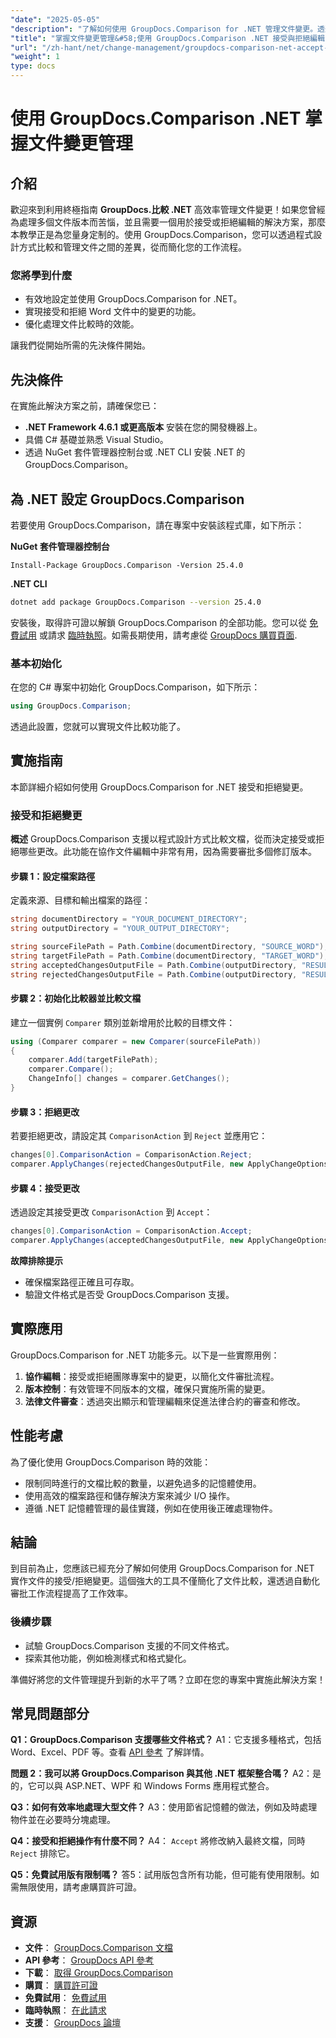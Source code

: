 ```yaml
---
"date": "2025-05-05"
"description": "了解如何使用 GroupDocs.Comparison for .NET 管理文件變更。透過以程式設計方式比較、接受或拒絕 Word 文件中的編輯，簡化您的工作流程。"
"title": "掌握文件變更管理&#58;使用 GroupDocs.Comparison .NET 接受與拒絕編輯"
"url": "/zh-hant/net/change-management/groupdocs-comparison-net-accept-reject-changes/"
"weight": 1
type: docs
---
```

# 使用 GroupDocs.Comparison .NET 掌握文件變更管理

## 介紹

歡迎來到利用終極指南 **GroupDocs.比較 .NET** 高效率管理文件變更！如果您曾經為處理多個文件版本而苦惱，並且需要一個用於接受或拒絕編輯的解決方案，那麼本教學正是為您量身定制的。使用 GroupDocs.Comparison，您可以透過程式設計方式比較和管理文件之間的差異，從而簡化您的工作流程。

### 您將學到什麼
- 有效地設定並使用 GroupDocs.Comparison for .NET。
- 實現接受和拒絕 Word 文件中的變更的功能。
- 優化處理文件比較時的效能。

讓我們從開始所需的先決條件開始。

## 先決條件
在實施此解決方案之前，請確保您已：

- **.NET Framework 4.6.1 或更高版本** 安裝在您的開發機器上。
- 具備 C# 基礎並熟悉 Visual Studio。
- 透過 NuGet 套件管理器控制台或 .NET CLI 安裝 .NET 的 GroupDocs.Comparison。

## 為 .NET 設定 GroupDocs.Comparison

若要使用 GroupDocs.Comparison，請在專案中安裝該程式庫，如下所示：

**NuGet 套件管理器控制台**
```
Install-Package GroupDocs.Comparison -Version 25.4.0
```

**\.NET CLI**
```bash
dotnet add package GroupDocs.Comparison --version 25.4.0
```

安裝後，取得許可證以解鎖 GroupDocs.Comparison 的全部功能。您可以從 [免費試用](https://releases.groupdocs.com/comparison/net/) 或請求 [臨時執照](https://purchase.groupdocs.com/temporary-license/)。如需長期使用，請考慮從 [GroupDocs 購買頁面](https://purchase。groupdocs.com/buy).

### 基本初始化

在您的 C# 專案中初始化 GroupDocs.Comparison，如下所示：

```csharp
using GroupDocs.Comparison;
```

透過此設置，您就可以實現文件比較功能了。

## 實施指南
本節詳細介紹如何使用 GroupDocs.Comparison for .NET 接受和拒絕變更。

### 接受和拒絕變更

**概述**
GroupDocs.Comparison 支援以程式設計方式比較文檔，從而決定接受或拒絕哪些更改。此功能在協作文件編輯中非常有用，因為需要審批多個修訂版本。

#### 步驟 1：設定檔案路徑
定義來源、目標和輸出檔案的路徑：

```csharp
string documentDirectory = "YOUR_DOCUMENT_DIRECTORY";
string outputDirectory = "YOUR_OUTPUT_DIRECTORY";

string sourceFilePath = Path.Combine(documentDirectory, "SOURCE_WORD");
string targetFilePath = Path.Combine(documentDirectory, "TARGET_WORD");
string acceptedChangesOutputFile = Path.Combine(outputDirectory, "RESULT_WITH_ACCEPTED_CHANGE_WORD");
string rejectedChangesOutputFile = Path.Combine(outputDirectory, "RESULT_WITH_REJECTED_CHANGE_WORD");
```

#### 步驟 2：初始化比較器並比較文檔
建立一個實例 `Comparer` 類別並新增用於比較的目標文件：

```csharp
using (Comparer comparer = new Comparer(sourceFilePath))
{
    comparer.Add(targetFilePath);
    comparer.Compare();
    ChangeInfo[] changes = comparer.GetChanges();
}
```

#### 步驟 3：拒絕更改
若要拒絕更改，請設定其 `ComparisonAction` 到 `Reject` 並應用它：

```csharp
changes[0].ComparisonAction = ComparisonAction.Reject;
comparer.ApplyChanges(rejectedChangesOutputFile, new ApplyChangeOptions { Changes = changes, SaveOriginalState = true });
```

#### 步驟 4：接受更改
透過設定其接受更改 `ComparisonAction` 到 `Accept`：

```csharp
changes[0].ComparisonAction = ComparisonAction.Accept;
comparer.ApplyChanges(acceptedChangesOutputFile, new ApplyChangeOptions { Changes = changes });
```

**故障排除提示**
- 確保檔案路徑正確且可存取。
- 驗證文件格式是否受 GroupDocs.Comparison 支援。

## 實際應用
GroupDocs.Comparison for .NET 功能多元。以下是一些實際用例：

1. **協作編輯**：接受或拒絕團隊專案中的變更，以簡化文件審批流程。
2. **版本控制**：有效管理不同版本的文檔，確保只實施所需的變更。
3. **法律文件審查**：透過突出顯示和管理編輯來促進法律合約的審查和修改。

## 性能考慮
為了優化使用 GroupDocs.Comparison 時的效能：
- 限制同時進行的文檔比較的數量，以避免過多的記憶體使用。
- 使用高效的檔案路徑和儲存解決方案來減少 I/O 操作。
- 遵循 .NET 記憶體管理的最佳實踐，例如在使用後正確處理物件。

## 結論
到目前為止，您應該已經充分了解如何使用 GroupDocs.Comparison for .NET 實作文件的接受/拒絕變更。這個強大的工具不僅簡化了文件比較，還透過自動化審批工作流程提高了工作效率。

### 後續步驟
- 試驗 GroupDocs.Comparison 支援的不同文件格式。
- 探索其他功能，例如檢測樣式和格式變化。

準備好將您的文件管理提升到新的水平了嗎？立即在您的專案中實施此解決方案！

## 常見問題部分
**Q1：GroupDocs.Comparison 支援哪些文件格式？**
A1：它支援多種格式，包括 Word、Excel、PDF 等。查看 [API 參考](https://reference.groupdocs.com/comparison/net/) 了解詳情。

**問題 2：我可以將 GroupDocs.Comparison 與其他 .NET 框架整合嗎？**
A2：是的，它可以與 ASP.NET、WPF 和 Windows Forms 應用程式整合。

**Q3：如何有效率地處理大型文件？**
A3：使用節省記憶體的做法，例如及時處理物件並在必要時分塊處理。

**Q4：接受和拒絕操作有什麼不同？**
A4： `Accept` 將修改納入最終文檔，同時 `Reject` 排除它。

**Q5：免費試用版有限制嗎？**
答5：試用版包含所有功能，但可能有使用限制。如需無限使用，請考慮購買許可證。

## 資源
- **文件**： [GroupDocs.Comparison 文檔](https://docs.groupdocs.com/comparison/net/)
- **API 參考**： [GroupDocs API 參考](https://reference.groupdocs.com/comparison/net/)
- **下載**： [取得 GroupDocs.Comparison](https://releases.groupdocs.com/comparison/net/)
- **購買**： [購買許可證](https://purchase.groupdocs.com/buy)
- **免費試用**： [免費試用](https://releases.groupdocs.com/comparison/net/)
- **臨時執照**： [在此請求](https://purchase.groupdocs.com/temporary-license/)
- **支援**： [GroupDocs 論壇](https://forum.groupdocs.com/c/comparison/)